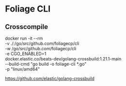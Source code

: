 # Foliage CLI

## Crosscompile
docker run -it --rm \
  -v ./:/go/src/github.com/foliagecp/cli \
  -w /go/src/github.com/foliagecp/cli \
  -e CGO_ENABLED=1 \
  docker.elastic.co/beats-dev/golang-crossbuild:1.21.1-main \
  --build-cmd "go build -o foliage-cli *.go" \
  -p "linux/amd64"

https://github.com/elastic/golang-crossbuild